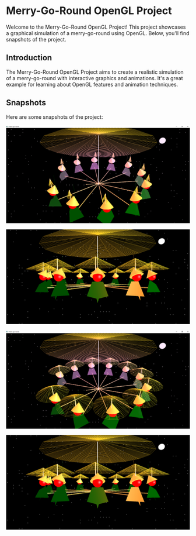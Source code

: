 # Merry-Go-Round OpenGL Project

Welcome to the Merry-Go-Round OpenGL Project! This project showcases a graphical simulation of a merry-go-round using OpenGL. Below, you'll find snapshots of the project.

## Introduction

The Merry-Go-Round OpenGL Project aims to create a realistic simulation of a merry-go-round with interactive graphics and animations. It's a great example for learning about OpenGL features and animation techniques.

## Snapshots

Here are some snapshots of the project:

![](https://github.com/Astha090603/Merry-Go-Round-OpenGL_Project/raw/d2609f373d73d5476071db47751a5bcb8384201b/Snapshots/MerryGoRound%20(1).png)

![](https://github.com/Astha090603/Merry-Go-Round-OpenGL_Project/blob/d2609f373d73d5476071db47751a5bcb8384201b/Snapshots/MerryGoRound%20(2).png)

![](https://github.com/Astha090603/Merry-Go-Round-OpenGL_Project/blob/d2609f373d73d5476071db47751a5bcb8384201b/Snapshots/MerryGoRound%20(16).png)

![](https://github.com/Astha090603/Merry-Go-Round-OpenGL_Project/blob/d2609f373d73d5476071db47751a5bcb8384201b/Snapshots/MerryGoRound%20(2).png)

